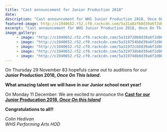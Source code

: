```yaml
---
title: "Cast announcement for Junior Production 2018"
date: 
description: "Cast announcement for WHS Junior Production 2018, Once On This Island..."
featured-image: http://c1940652.r52.cf0.rackcdn.com/5a31a8afb8d39a6f2d00009f/Once-On-This-Island-poster.jpg
excerpt: "Cast announcement for WHS Junior Production 2018, Once On This Island."
image_gallery:
     - image: "http://c1940652.r52.cf0.rackcdn.com/5a319720b8d39a6f2d000085/24058825_390314568057554_1899929336894412022_n.jpg"
     - image: "http://c1940652.r52.cf0.rackcdn.com/5a319754b8d39a6f2d00008d/24232765_390314578057553_1257746233815463559_n.jpg"
     - image: "http://c1940652.r52.cf0.rackcdn.com/5a31972cb8d39a6f2d000087/24131177_390314594724218_1289603191173369470_n.jpg"
     - image: "http://c1940652.r52.cf0.rackcdn.com/5a319738b8d39a6f2d000089/24131196_390314621390882_1648760717740635858_n.jpg"
     - image: "http://c1940652.r52.cf0.rackcdn.com/5a319748b8d39a6f2d00008b/24177186_390314588057552_2270386847936580114_n.jpg"
---
```


<p><span>On Thursday 29 November 83 hopefuls came out to auditions for our <strong>Junior Production 2018, <em>Once On This Island</em>. </strong></span></p>
<p><strong>What amazing talent we will have in our Junior school next year!</strong></p>
<p><span>On Monday 11 December: We are excited to announce the&nbsp;</span><strong><a href="http://c1940652.r52.cf0.rackcdn.com/5a31a7dbb8d39a6f2d00009b/Cast-List.pdf">Cast for our Junior Producation 2018, <em>Once On this Island</em></a></strong></p>
<p><strong>Congratulations to all!!</strong></p>
<p><em>Colin Hedivan<br />WHS Performing Arts HOD</em></p>

